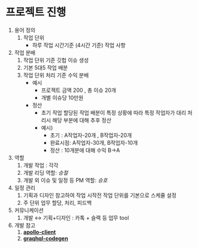# 프로젝트 진행

1. 용어 정의
   1. 작업 단위
      - 하루 작업 시간기준 (4시간 기준) 작업 사항
2. 작업 분배
   1. 작업 단위 기준 깃헙 이슈 생성
   2. 기본 5대5 작업 배분
   3. 작업 단위 처리 기준 수익 분배
      - 예시
        - 프로젝트 금액 200 , 총 이슈 20개
        - 개별 이슈당 10만원
      - 정산
        - 초기 작업 할당된 작업 배분이 특정 상황에 따라 특정 작업자가 대리 처리시 해당 부분에 대해 추후 정산
        - 예시)
          - 초기 : A작업자-20개 , B작업자-20개
          - 완료시점: A작업자-30개, B작업자-10개
          - 정산 : 10개분에 대해 수익 B→A
3. 역할
   1. 개발 작업 : 각각
   2. 개발 리딩 역할: _승철_
   3. 개발 외 이슈 및 일정 등 PM 역할: _승호_
4. 일정 관리
   1. 기획과 디자인 참고하여 작업 시작전 작업 단위를 기본으로 스케쥴 설정
   2. 주 단위 업무 할당, 처리, 피드백
5. 커뮤니케이션
   1. 개발 ↔ 기획+디자인 : 카톡 + 슬랙 등 업무 tool
6. 개발 참고
   1. [**apollo-client**](https://www.apollographql.com/docs/react/)
   2. [**graqhql-codegen**](https://the-guild.dev/graphql/codegen)
